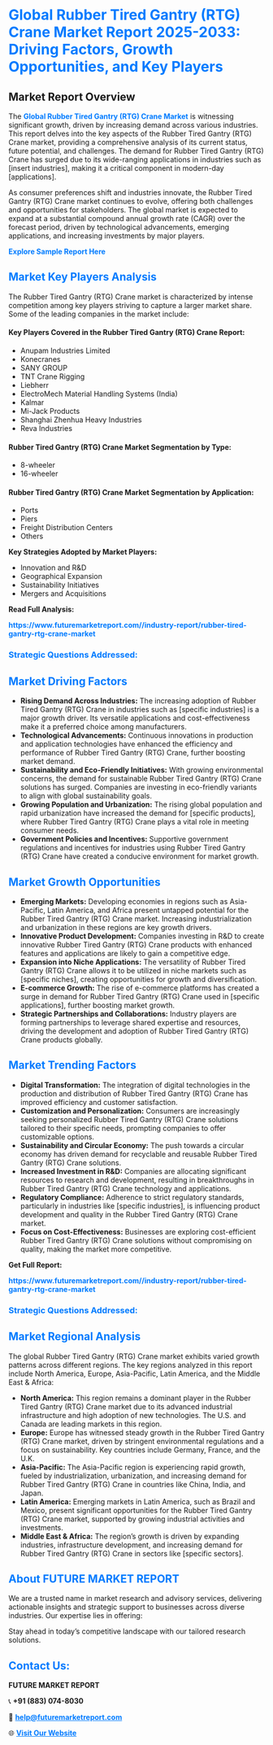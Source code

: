 <h1 style="color: #007BFF;">Global Rubber Tired Gantry (RTG) Crane Market Report 2025-2033: Driving Factors, Growth Opportunities, and Key Players</h1>

<section id="overview">
<h2>Market Report Overview</h2>
<p>The <a href="https://www.futuremarketreport.com//industry-report/rubber-tired-gantry-rtg-crane-market" style="color: #007BFF; text-decoration: none;"><strong>Global Rubber Tired Gantry (RTG) Crane Market</strong></a> is witnessing significant growth, driven by increasing demand across various industries. This report delves into the key aspects of the Rubber Tired Gantry (RTG) Crane market, providing a comprehensive analysis of its current status, future potential, and challenges. The demand for Rubber Tired Gantry (RTG) Crane has surged due to its wide-ranging applications in industries such as [insert industries], making it a critical component in modern-day [applications].</p>
<p>As consumer preferences shift and industries innovate, the Rubber Tired Gantry (RTG) Crane market continues to evolve, offering both challenges and opportunities for stakeholders. The global market is expected to expand at a substantial compound annual growth rate (CAGR) over the forecast period, driven by technological advancements, emerging applications, and increasing investments by major players.</p>
</section>

<section id="overview">
<p><a href="https://www.futuremarketreport.com//request-sample/reportId=60597" style="color: #007BFF; text-decoration: none;"><strong>Explore Sample Report Here</strong></a></p>
</section>

<section id="key-players">
<h2 style="color: #007BFF;">Market Key Players Analysis</h2>
<p>The Rubber Tired Gantry (RTG) Crane market is characterized by intense competition among key players striving to capture a larger market share. Some of the leading companies in the market include:</p>
<h4>Key Players Covered in the Rubber Tired Gantry (RTG) Crane Report:</h4>
<ul><li>Anupam Industries Limited</li><li>Konecranes</li><li>SANY GROUP</li><li>TNT Crane Rigging</li><li>Liebherr</li><li>ElectroMech Material Handling Systems (India)</li><li>Kalmar</li><li>Mi-Jack Products</li><li>Shanghai Zhenhua Heavy Industries</li><li>Reva Industries</li></ul>
<h4>Rubber Tired Gantry (RTG) Crane Market Segmentation by Type:</h4>
<ul><li>8-wheeler</li><li>16-wheeler</li></ul>

<h4>Rubber Tired Gantry (RTG) Crane Market Segmentation by Application:</h4>
<ul><li>Ports</li><li>Piers</li><li>Freight Distribution Centers</li><li>Others</li></ul>
<p><strong>Key Strategies Adopted by Market Players:</strong></p>
<ul>
<li>Innovation and R&D</li>
<li>Geographical Expansion</li>
<li>Sustainability Initiatives</li>
<li>Mergers and Acquisitions</li>
</ul>
</section>

<section>
<p><strong>Read Full Analysis: </strong></p><a href="https://www.futuremarketreport.com//industry-report/rubber-tired-gantry-rtg-crane-market" style="color: #007BFF; text-decoration: none;"><strong>https://www.futuremarketreport.com//industry-report/rubber-tired-gantry-rtg-crane-market</strong></a>
<h3 style="color: #007BFF;">Strategic Questions Addressed:</h3>
</section>

<section id="driving-factors">
<h2 style="color: #007BFF;">Market Driving Factors</h2>
<ul>
<li><strong>Rising Demand Across Industries:</strong> The increasing adoption of Rubber Tired Gantry (RTG) Crane in industries such as [specific industries] is a major growth driver. Its versatile applications and cost-effectiveness make it a preferred choice among manufacturers.</li>
<li><strong>Technological Advancements:</strong> Continuous innovations in production and application technologies have enhanced the efficiency and performance of Rubber Tired Gantry (RTG) Crane, further boosting market demand.</li>
<li><strong>Sustainability and Eco-Friendly Initiatives:</strong> With growing environmental concerns, the demand for sustainable Rubber Tired Gantry (RTG) Crane solutions has surged. Companies are investing in eco-friendly variants to align with global sustainability goals.</li>
<li><strong>Growing Population and Urbanization:</strong> The rising global population and rapid urbanization have increased the demand for [specific products], where Rubber Tired Gantry (RTG) Crane plays a vital role in meeting consumer needs.</li>
<li><strong>Government Policies and Incentives:</strong> Supportive government regulations and incentives for industries using Rubber Tired Gantry (RTG) Crane have created a conducive environment for market growth.</li>
</ul>
</section>

<section id="growth-opportunities">
<h2 style="color: #007BFF;">Market Growth Opportunities</h2>
<ul>
<li><strong>Emerging Markets:</strong> Developing economies in regions such as Asia-Pacific, Latin America, and Africa present untapped potential for the Rubber Tired Gantry (RTG) Crane market. Increasing industrialization and urbanization in these regions are key growth drivers.</li>
<li><strong>Innovative Product Development:</strong> Companies investing in R&D to create innovative Rubber Tired Gantry (RTG) Crane products with enhanced features and applications are likely to gain a competitive edge.</li>
<li><strong>Expansion into Niche Applications:</strong> The versatility of Rubber Tired Gantry (RTG) Crane allows it to be utilized in niche markets such as [specific niches], creating opportunities for growth and diversification.</li>
<li><strong>E-commerce Growth:</strong> The rise of e-commerce platforms has created a surge in demand for Rubber Tired Gantry (RTG) Crane used in [specific applications], further boosting market growth.</li>
<li><strong>Strategic Partnerships and Collaborations:</strong> Industry players are forming partnerships to leverage shared expertise and resources, driving the development and adoption of Rubber Tired Gantry (RTG) Crane products globally.</li>
</ul>
</section>

<section id="trending-factors">
<h2 style="color: #007BFF;">Market Trending Factors</h2>
<ul>
<li><strong>Digital Transformation:</strong> The integration of digital technologies in the production and distribution of Rubber Tired Gantry (RTG) Crane has improved efficiency and customer satisfaction.</li>
<li><strong>Customization and Personalization:</strong> Consumers are increasingly seeking personalized Rubber Tired Gantry (RTG) Crane solutions tailored to their specific needs, prompting companies to offer customizable options.</li>
<li><strong>Sustainability and Circular Economy:</strong> The push towards a circular economy has driven demand for recyclable and reusable Rubber Tired Gantry (RTG) Crane solutions.</li>
<li><strong>Increased Investment in R&D:</strong> Companies are allocating significant resources to research and development, resulting in breakthroughs in Rubber Tired Gantry (RTG) Crane technology and applications.</li>
<li><strong>Regulatory Compliance:</strong> Adherence to strict regulatory standards, particularly in industries like [specific industries], is influencing product development and quality in the Rubber Tired Gantry (RTG) Crane market.</li>
<li><strong>Focus on Cost-Effectiveness:</strong> Businesses are exploring cost-efficient Rubber Tired Gantry (RTG) Crane solutions without compromising on quality, making the market more competitive.</li>
</ul>
</section>

<section>
<p><strong>Get Full Report: </strong></p><a href="https://www.futuremarketreport.com//industry-report/rubber-tired-gantry-rtg-crane-market" style="color: #007BFF; text-decoration: none;"><strong>https://www.futuremarketreport.com//industry-report/rubber-tired-gantry-rtg-crane-market</strong></a>
<h3 style="color: #007BFF;">Strategic Questions Addressed:</h3>
</section>


<section id="regional-analysis">
<h2 style="color: #007BFF;">Market Regional Analysis</h2>
<p>The global Rubber Tired Gantry (RTG) Crane market exhibits varied growth patterns across different regions. The key regions analyzed in this report include North America, Europe, Asia-Pacific, Latin America, and the Middle East & Africa:</p>
<ul>
<li><strong>North America:</strong> This region remains a dominant player in the Rubber Tired Gantry (RTG) Crane market due to its advanced industrial infrastructure and high adoption of new technologies. The U.S. and Canada are leading markets in this region.</li>
<li><strong>Europe:</strong> Europe has witnessed steady growth in the Rubber Tired Gantry (RTG) Crane market, driven by stringent environmental regulations and a focus on sustainability. Key countries include Germany, France, and the U.K.</li>
<li><strong>Asia-Pacific:</strong> The Asia-Pacific region is experiencing rapid growth, fueled by industrialization, urbanization, and increasing demand for Rubber Tired Gantry (RTG) Crane in countries like China, India, and Japan.</li>
<li><strong>Latin America:</strong> Emerging markets in Latin America, such as Brazil and Mexico, present significant opportunities for the Rubber Tired Gantry (RTG) Crane market, supported by growing industrial activities and investments.</li>
<li><strong>Middle East & Africa:</strong> The region’s growth is driven by expanding industries, infrastructure development, and increasing demand for Rubber Tired Gantry (RTG) Crane in sectors like [specific sectors].</li>
</ul>
</section>

<footer>
<h2 style="color: #007BFF;">About FUTURE MARKET REPORT</h2>
<p>We are a trusted name in market research and advisory services, delivering actionable insights and strategic support to businesses across diverse industries. Our expertise lies in offering:</p>

<p>Stay ahead in today’s competitive landscape with our tailored research solutions.</p>

<h2 style="color: #007BFF;">Contact Us:</h2>
<p><strong>FUTURE MARKET REPORT</strong></p>
<p>📞 <strong>+91 (883) 074-8030</strong></p>
<p>📧 <strong><a href="mailto:help@futuremarketreport.com" style="color: #007BFF;">help@futuremarketreport.com</a></strong></p>
<p>🌐 <strong><a href="https://www.futuremarketreport.com/" style="color: #007BFF;">Visit Our Website</a></strong></p>
</footer>
